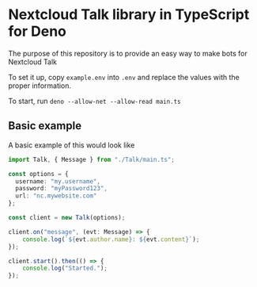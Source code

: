 # Nextcloud Talk library in TypeScript for Deno

The purpose of this repository is to provide an easy way to make bots for Nextcloud Talk

To set it up, copy `example.env` into `.env` and replace the values with the proper information.

To start, run `deno --allow-net --allow-read main.ts`

## Basic example

A basic example of this would look like
```TypeScript
import Talk, { Message } from "./Talk/main.ts";

const options = {
  username: "my.username",
  password: "myPassword123",
  url: "nc.mywebsite.com"
};

const client = new Talk(options);

client.on("message", (evt: Message) => {
    console.log(`${evt.author.name}: ${evt.content}`);
});

client.start().then(() => {
	console.log("Started.");
});
```